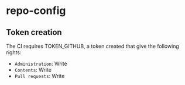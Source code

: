 # repo-config

## Token creation

The CI requires TOKEN_GITHUB, a token created that give the following rights:

- `Administration`: Write
- `Contents`: Write
- `Pull requests`: Write 
